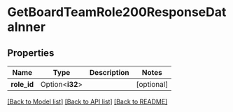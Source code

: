# GetBoardTeamRole200ResponseDataInner

## Properties

Name | Type | Description | Notes
------------ | ------------- | ------------- | -------------
**role_id** | Option<**i32**> |  | [optional]

[[Back to Model list]](../README.md#documentation-for-models) [[Back to API list]](../README.md#documentation-for-api-endpoints) [[Back to README]](../README.md)


